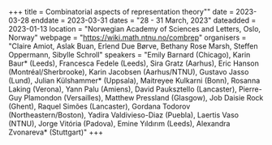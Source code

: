 +++
title = Combinatorial aspects of representation theory""
date = 2023-03-28
enddate = 2023-03-31
dates = "28 - 31 March, 2023"
dateadded = 2023-01-13
location = "Norwegian Academy of Sciences and Letters, Oslo, Norway"
webpage = "https://wiki.math.ntnu.no/combrep"
organisers = "Claire Amiot, Aslak Buan, Erlend Due Børve, Bethany Rose Marsh, Steffen Oppermann, Sibylle Schroll"
speakers = "Emily Barnard (Chicago), Karin Baur* (Leeds), Francesca Fedele (Leeds), Sira Gratz (Aarhus), Eric Hanson (Montréal/Sherbrooke), Karin Jacobsen (Aarhus/NTNU), Gustavo Jasso (Lund), Julian Külshammer* (Uppsala), Maitreyee Kulkarni (Bonn), Rosanna Laking (Verona), Yann Palu (Amiens), David Pauksztello (Lancaster), Pierre-Guy Plamondon (Versailles), Matthew Pressland (Glasgow), Job Daisie Rock (Ghent), Raquel Simões (Lancaster), Gordana Todorov (Northeastern/Boston), Yadira Valdivieso-Diaz (Puebla), Laertis Vaso (NTNU), Jorge Vitória (Padova), Emine Yıldırım (Leeds), Alexandra Zvonareva* (Stuttgart)"
+++